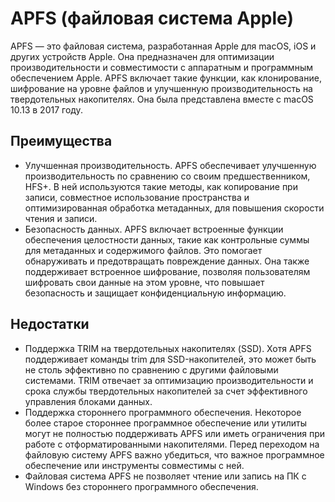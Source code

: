 APFS (файловая система Apple)
========================

APFS — это файловая система, разработанная Apple для macOS, iOS и других устройств Apple. Она предназначен для оптимизации производительности и совместимости с аппаратным и программным обеспечением Apple. APFS включает такие функции, как клонирование, шифрование на уровне файлов и улучшенную производительность на твердотельных накопителях. Она была представлена вместе с macOS 10.13 в 2017 году.

## Преимущества
- Улучшенная производительность. APFS обеспечивает улучшенную производительность по сравнению со своим предшественником, HFS+. В ней используются такие методы, как копирование при записи, совместное использование пространства и оптимизированная обработка метаданных, для повышения скорости чтения и записи.
- Безопасность данных. APFS включает встроенные функции обеспечения целостности данных, такие как контрольные суммы для метаданных и содержимого файлов. Это помогает обнаруживать и предотвращать повреждение данных. Она также поддерживает встроенное шифрование, позволяя пользователям шифровать свои данные на этом уровне, что повышает безопасность и защищает конфиденциальную информацию.

## Недостатки
- Поддержка TRIM на твердотельных накопителях (SSD). Хотя APFS поддерживает команды trim для SSD-накопителей, это может быть не столь эффективно по сравнению с другими файловыми системами. TRIM отвечает за оптимизацию производительности и срока службы твердотельных накопителей за счет эффективного управления блоками данных.
- Поддержка стороннего программного обеспечения. Некоторое более старое стороннее программное обеспечение или утилиты могут не полностью поддерживать APFS или иметь ограничения при работе с отформатированными накопителями. Перед переходом на файловую систему APFS важно убедиться, что важное программное обеспечение или инструменты совместимы с ней.
- Файловая система APFS не позволяет чтение или запись на ПК с Windows без стороннего программного обеспечения.